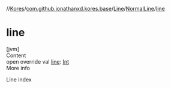 //[Kores](../../../index.md)/[com.github.jonathanxd.kores.base](../../index.md)/[Line](../index.md)/[NormalLine](index.md)/[line](line.md)



# line  
[jvm]  
Content  
open override val [line](line.md): [Int](https://kotlinlang.org/api/latest/jvm/stdlib/kotlin/-int/index.html)  
More info  


Line index

  




